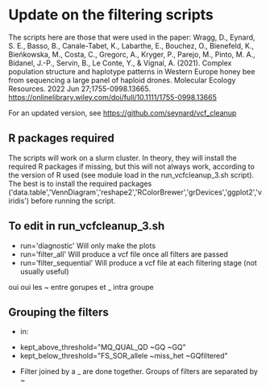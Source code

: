 # Update on the filtering scripts
The scripts here are those that were used in the paper:
Wragg, D., Eynard, S. E., Basso, B., Canale-Tabet, K., Labarthe, E., Bouchez, O., Bienefeld, K., Bieńkowska, M., Costa, C., Gregorc, A., Kryger, P., Parejo, M., Pinto, M. A., Bidanel, J.-P., Servin, B., Le Conte, Y., & Vignal, A. (2021). Complex population structure and haplotype patterns in Western Europe honey bee from sequencing a large panel of haploid drones. Molecular Ecology Resources. 2022 Jun 27;1755-0998.13665. https://onlinelibrary.wiley.com/doi/full/10.1111/1755-0998.13665

For an updated version, see https://github.com/seynard/vcf_cleanup


## R packages required
The scripts will work on a slurm cluster. In theory, they will install the required R packages if missing, but this will not always work, according to the version of R used (see module load in the run_vcfcleanup_3.sh script). The best is to install the required packages ('data.table','VennDiagram','reshape2','RColorBrewer','grDevices','ggplot2','viridis') before running the script.

## To edit in run_vcfcleanup_3.sh
* run='diagnostic'
Will only make the plots
* run='filter_all'
Will produce a vcf file once all filters are passed
* run='filter_sequential'
Will produce a vcf file at each filtering stage (not usually useful)

oui oui les ~ entre gorupes et _ intra groupe
## Grouping the filters
* in:
- kept_above_threshold="MQ_QUAL_QD ~GQ ~GQ"
- kept_below_threshold="FS_SOR_allele ~miss_het ~GQfiltered"
* Filter joined by a _ are done together. Groups of filters are separated by ~
